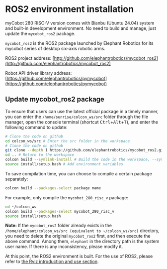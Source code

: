 # ROS2 environment installation

myCobot 280 RISC-V version comes with Bianbu (Ubuntu 24.04) system and built-in development environment. No need to build and manage, just update the `mycobot_ros2` package.

`mycobot_ros2` is the ROS2 package launched by Elephant Robotics for its mycobot series of desktop six-axis robotic arms.

ROS2 project address: [http://github.com/elephantrobotics/mycobot_ros2](http://github.com/elephantrobotics/mycobot_ros2)

Robot API driver library address: [https://github.com/elephantrobotics/pymycobot](https://github.com/elephantrobotics/pymycobot)

## Update mycobot_ros2 package

To ensure that users can use the latest official package in a timely manner, you can enter the `/home/sunrise/colcon_ws/src` folder through the file manager, open the console terminal (shortcut <kbd>Ctrl</kbd>+<kbd>Alt</kbd>+<kbd>T</kbd>), and enter the following command to update:

```bash
# Clone the code on github
cd colcon_ws/src # Enter the src folder in the workspace
# Clone the code on github
git clone --depth 1 https://github.com/elephantrobotics/mycobot_ros2.git
cd .. # Return to the workspace
colcon build --symlink-install # Build the code in the workspace, --symlink-install: avoid recompiling every time you adjust the python script
source install/setup.bash # Add environment variables
```

To save compilation time, you can choose to compile a certain package separately:

```bash
colcon build --packages-select package name
```

For example, only compile the `mycobot_280_risc_v` package:

```bash
cd ~/colcon_ws
colcon build --packages-select mycobot_280_risc_v
source install/setup.bash
```

**Note:** If the `mycobot_ros2` folder already exists in the `/home/elephant/colcon_ws/src (equivalent to ~/colcon_ws/src)` directory, you need to delete the original `mycobot_ros2` first, and then execute the above command. Among them, `elephant` in the directory path is the system user name. If there is any inconsistency, please modify it.

At this point, the ROS2 environment is built. For the use of ROS2, please refer to [the Rviz introduction and use section](12.2.4-rivzIntroductionAndUse/README.md).
